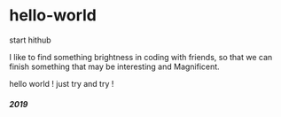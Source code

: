 # hello-world
start hithub

I like to find something brightness in coding with friends, so that we can finish something that may be interesting and Magnificent.

hello world !
just try and try !

##### 2019
